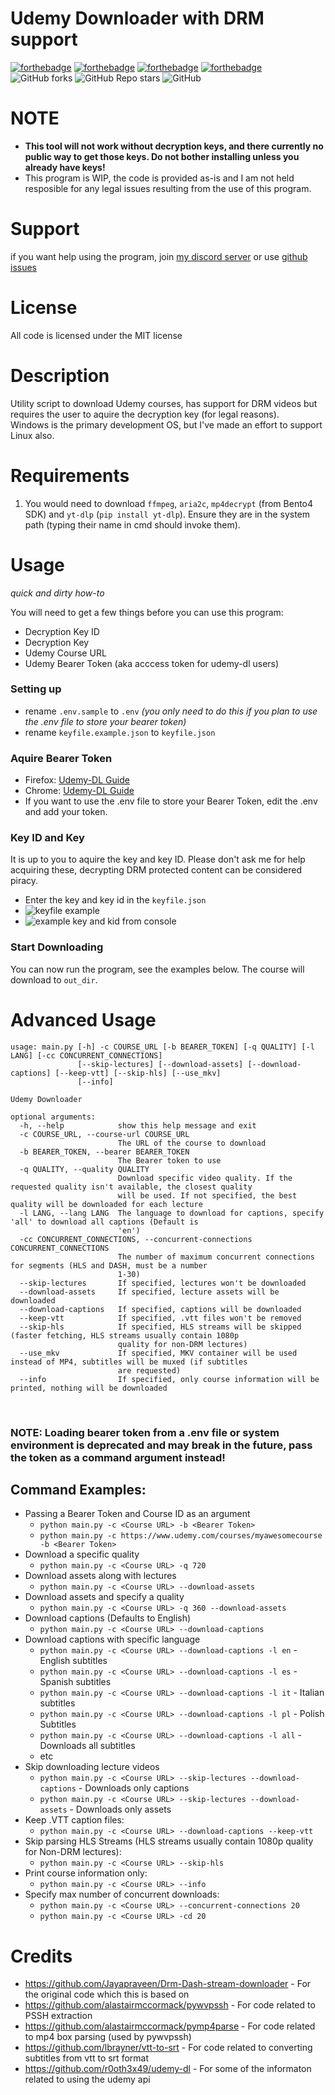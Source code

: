 # Udemy Downloader with DRM support

[![forthebadge](https://forthebadge.com/images/badges/built-with-love.svg)](https://forthebadge.com)
[![forthebadge](https://forthebadge.com/images/badges/designed-in-ms-paint.svg)](https://forthebadge.com)
[![forthebadge](https://forthebadge.com/images/badges/made-with-python.svg)](https://forthebadge.com)
[![forthebadge](https://forthebadge.com/images/badges/approved-by-george-costanza.svg)](https://forthebadge.com)
![GitHub forks](https://img.shields.io/github/forks/Puyodead1/udemy-downloader?style=for-the-badge)
![GitHub Repo stars](https://img.shields.io/github/stars/Puyodead1/udemy-downloader?style=for-the-badge)
![GitHub](https://img.shields.io/github/license/Puyodead1/udemy-downloader?style=for-the-badge)

# NOTE

- **This tool will not work without decryption keys, and there currently no public way to get those keys. Do not bother installing unless you already have keys!**
- This program is WIP, the code is provided as-is and I am not held resposible for any legal issues resulting from the use of this program.

# Support

if you want help using the program, join [my discord server](https://discord.gg/5B3XVb4RRX) or use [github issues](https://github.com/Puyodead1/udemy-downloader/issues)

# License

All code is licensed under the MIT license

# Description

Utility script to download Udemy courses, has support for DRM videos but requires the user to aquire the decryption key (for legal reasons).<br>
Windows is the primary development OS, but I've made an effort to support Linux also.

# Requirements

1. You would need to download `ffmpeg`, `aria2c`, `mp4decrypt` (from Bento4 SDK) and `yt-dlp` (`pip install yt-dlp`). Ensure they are in the system path (typing their name in cmd should invoke them).

# Usage

_quick and dirty how-to_

You will need to get a few things before you can use this program:

- Decryption Key ID
- Decryption Key
- Udemy Course URL
- Udemy Bearer Token (aka acccess token for udemy-dl users)

### Setting up

- rename `.env.sample` to `.env` _(you only need to do this if you plan to use the .env file to store your bearer token)_
- rename `keyfile.example.json` to `keyfile.json`

### Aquire Bearer Token

- Firefox: [Udemy-DL Guide](https://github.com/r0oth3x49/udemy-dl/issues/389#issuecomment-491903900)
- Chrome: [Udemy-DL Guide](https://github.com/r0oth3x49/udemy-dl/issues/389#issuecomment-492569372)
- If you want to use the .env file to store your Bearer Token, edit the .env and add your token.

### Key ID and Key

It is up to you to aquire the key and key ID. Please don't ask me for help acquiring these, decrypting DRM protected content can be considered piracy.

- Enter the key and key id in the `keyfile.json`
- ![keyfile example](https://i.imgur.com/e5aU0ng.png)
- ![example key and kid from console](https://i.imgur.com/awgndZA.png)

### Start Downloading

You can now run the program, see the examples below. The course will download to `out_dir`.

# Advanced Usage

```
usage: main.py [-h] -c COURSE_URL [-b BEARER_TOKEN] [-q QUALITY] [-l LANG] [-cc CONCURRENT_CONNECTIONS]
               [--skip-lectures] [--download-assets] [--download-captions] [--keep-vtt] [--skip-hls] [--use_mkv]
               [--info]

Udemy Downloader

optional arguments:
  -h, --help            show this help message and exit
  -c COURSE_URL, --course-url COURSE_URL
                        The URL of the course to download
  -b BEARER_TOKEN, --bearer BEARER_TOKEN
                        The Bearer token to use
  -q QUALITY, --quality QUALITY
                        Download specific video quality. If the requested quality isn't available, the closest quality
                        will be used. If not specified, the best quality will be downloaded for each lecture
  -l LANG, --lang LANG  The language to download for captions, specify 'all' to download all captions (Default is
                        'en')
  -cc CONCURRENT_CONNECTIONS, --concurrent-connections CONCURRENT_CONNECTIONS
                        The number of maximum concurrent connections for segments (HLS and DASH, must be a number
                        1-30)
  --skip-lectures       If specified, lectures won't be downloaded
  --download-assets     If specified, lecture assets will be downloaded
  --download-captions   If specified, captions will be downloaded
  --keep-vtt            If specified, .vtt files won't be removed
  --skip-hls            If specified, HLS streams will be skipped (faster fetching, HLS streams usually contain 1080p
                        quality for non-DRM lectures)
  --use_mkv             If specified, MKV container will be used instead of MP4, subtitles will be muxed (if subtitles
                        are requested)
  --info                If specified, only course information will be printed, nothing will be downloaded
```

<br>

### NOTE: Loading bearer token from a .env file or system environment is deprecated and may break in the future, pass the token as a command argument instead!

## Command Examples:

- Passing a Bearer Token and Course ID as an argument
  - `python main.py -c <Course URL> -b <Bearer Token>`
  - `python main.py -c https://www.udemy.com/courses/myawesomecourse -b <Bearer Token>`
- Download a specific quality
  - `python main.py -c <Course URL> -q 720`
- Download assets along with lectures
  - `python main.py -c <Course URL> --download-assets`
- Download assets and specify a quality
  - `python main.py -c <Course URL> -q 360 --download-assets`
- Download captions (Defaults to English)
  - `python main.py -c <Course URL> --download-captions`
- Download captions with specific language
  - `python main.py -c <Course URL> --download-captions -l en` - English subtitles
  - `python main.py -c <Course URL> --download-captions -l es` - Spanish subtitles
  - `python main.py -c <Course URL> --download-captions -l it` - Italian subtitles
  - `python main.py -c <Course URL> --download-captions -l pl` - Polish Subtitles
  - `python main.py -c <Course URL> --download-captions -l all` - Downloads all subtitles
  - etc
- Skip downloading lecture videos
  - `python main.py -c <Course URL> --skip-lectures --download-captions` - Downloads only captions
  - `python main.py -c <Course URL> --skip-lectures --download-assets` - Downloads only assets
- Keep .VTT caption files:
  - `python main.py -c <Course URL> --download-captions --keep-vtt`
- Skip parsing HLS Streams (HLS streams usually contain 1080p quality for Non-DRM lectures):
  - `python main.py -c <Course URL> --skip-hls`
- Print course information only:
  - `python main.py -c <Course URL> --info`
- Specify max number of concurrent downloads:
  - `python main.py -c <Course URL> --concurrent-connections 20`
  - `python main.py -c <Course URL> -cd 20`

# Credits

- https://github.com/Jayapraveen/Drm-Dash-stream-downloader - For the original code which this is based on
- https://github.com/alastairmccormack/pywvpssh - For code related to PSSH extraction
- https://github.com/alastairmccormack/pymp4parse - For code related to mp4 box parsing (used by pywvpssh)
- https://github.com/lbrayner/vtt-to-srt - For code related to converting subtitles from vtt to srt format
- https://github.com/r0oth3x49/udemy-dl - For some of the informaton related to using the udemy api
